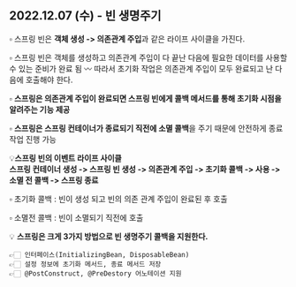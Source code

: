 ## 2022.12.07 (수) - 빈 생명주기

▫️ 스프링 빈은 **객체 생성 -> 의존관계 주입**과 같은 라이프 사이클을 가진다.

▫️ 스프링 빈은 객체를 생성하고 의존관계 주입이 다 끝난 다음에 필요한 데이터를 사용할 수 있는 준비가 완료 됨
〰️ 따라서 초기화 작업은 의존관계 주입이 모두 완료되고 난 다음에 호출해야 한다.

▫️ **스프링은 의존관계 주입이 완료되면 스프링 빈에게 콜백 메서드를 통해 초기화 시점을 알려주는 기능 제공**

▫️ **스프링은 스프링 컨테이너가 종료되기 직전에 소멸 콜백**을 주기 때문에 안전하게 종료 작업 진행 가능

💡**스프링 빈의 이벤트 라이프 사이클**<br>
**스프링 컨테이너 생성 -> 스프링 빈 생성 -> 의존관계 주입 -> 초기화 콜백 -> 사용 -> 소멸 전 콜백 -> 스프링 종료**

▫️ 초기화 콜백 : 빈이 생성 되고 빈의 의존 관계 주입이 완료된 후 호출

▫️ 소멸전 콜백 : 빈이 소멸되기 직전에 호출

💡 **스프링은 크게 3가지 방법으로 빈 생명주기 콜백을 지원한다.**

    👉🏻 인터페이스(InitializingBean, DisposableBean)
    👉🏻 설정 정보에 초기화 메서드, 종료 메서드 저장
    👉🏻 @PostConstruct, @PreDestory 어노테이션 지원










   


         
